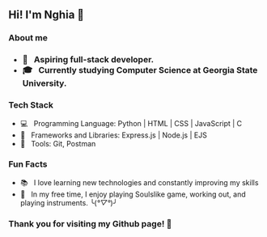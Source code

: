 <h2> Hi! I'm Nghia 👋 </h2>

<h3> About me <h3>

- 🌱 &nbsp; Aspiring full-stack developer.
- 🎓 &nbsp; Currently studying Computer Science at Georgia State University.
  
<h3> Tech Stack </h3>

- 💻 &nbsp; Programming Language: Python | HTML | CSS | JavaScript | C
- 💾 &nbsp; Frameworks and Libraries: Express.js | Node.js | EJS
- 🔧 &nbsp; Tools: Git, Postman

<h3> Fun Facts </h3>

- 📚 &nbsp; I love learning new technologies and constantly improving my skills
- 🧩 &nbsp; In my free time, I enjoy playing Soulslike game, working out, and playing instruments. ╰(*°▽°*)╯

<h3> Thank you for visiting my Github page! 👋 </h3>
